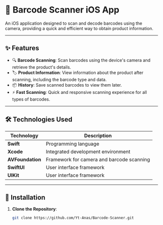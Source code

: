# 📱 Barcode Scanner iOS App

An iOS application designed to scan and decode barcodes using the camera, providing a quick and efficient way to obtain product information.

---

## ✨ Features

- 🔍 **Barcode Scanning**: Scan barcodes using the device's camera and retrieve the product's details.  
- 🏷️ **Product Information**: View information about the product after scanning, including the barcode type and data.  
- 📦 **History**: Save scanned barcodes to view them later.  
- ⚡ **Fast Scanning**: Quick and responsive scanning experience for all types of barcodes.  

---

## 🛠️ Technologies Used

| Technology       | Description                           |
|------------------|---------------------------------------|
| **Swift**        | Programming language                 |
| **Xcode**        | Integrated development environment   |
| **AVFoundation** | Framework for camera and barcode scanning |
| **SwiftUI**      | User interface framework             |
| **UIKit**      | User interface framework             |

---

## 🚀 Installation

1. **Clone the Repository**:

   ```bash
   git clone https://github.com/Yt-Anas/Barcode-Scanner.git
